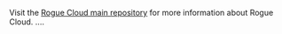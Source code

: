 Visit the [Rogue Cloud main repository](https://github.com/microclimate-dev2ops/rogue-cloud) for more information about Rogue Cloud.
....
